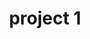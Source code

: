 ---
layout: page
title: project 1
description: Milano, Italy
img: assets/img/milano.jpg
importance: 1
category: 2024
related_publications:
---